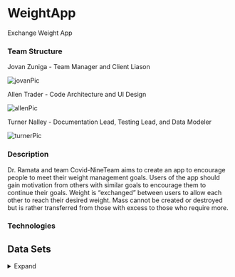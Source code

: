 
# WeightApp
Exchange Weight App

<h3>Team Structure</h3>

Jovan Zuniga - Team Manager and Client Liason

![jovanPic](https://user-images.githubusercontent.com/59615199/132426823-8f199f0f-256e-454e-aa2a-dd928fe4c8f2.png)


Allen Trader - Code Architecture and UI Design

![allenPic](https://user-images.githubusercontent.com/59615199/132426926-ab25e362-a35b-4116-9c84-0867912bd7c0.png)


Turner Nalley - Documentation Lead, Testing Lead, and Data Modeler

![turnerPic](https://user-images.githubusercontent.com/59615199/132426361-1cf23a81-6852-403b-80e2-2920c2e6de7c.jpg)

<h3>Description</h3>

Dr. Ramata and team Covid-NineTeam aims to create an app to encourage people to meet their weight management goals.
Users of the app should gain motivation from others with similar goals to encourage them to continue their goals.
Weight is “exchanged” between users to allow each other to reach their desired weight. Mass cannot be created or destroyed but is rather transferred from those with excess to those who require more.


<h3>Technologies</h3> 

<h2>Data Sets</h2>
<details><summary>Expand</summary>
  
  </details>

